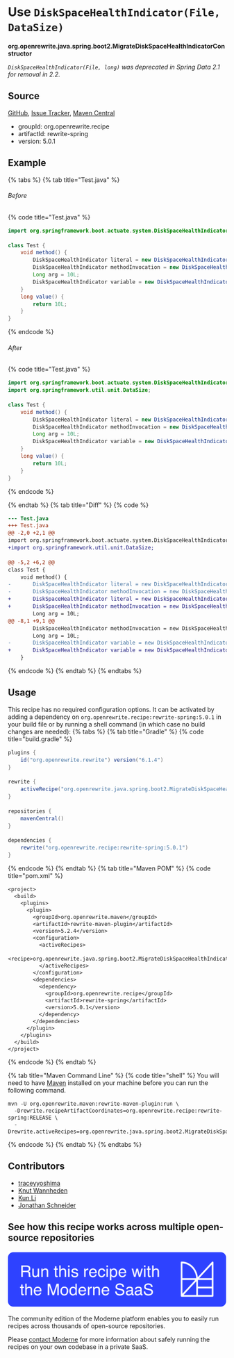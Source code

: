 # Use `DiskSpaceHealthIndicator(File, DataSize)`

**org.openrewrite.java.spring.boot2.MigrateDiskSpaceHealthIndicatorConstructor**

_`DiskSpaceHealthIndicator(File, long)` was deprecated in Spring Data 2.1 for removal in 2.2._

## Source

[GitHub](https://github.com/openrewrite/rewrite-spring/blob/main/src/main/java/org/openrewrite/java/spring/boot2/MigrateDiskSpaceHealthIndicatorConstructor.java), [Issue Tracker](https://github.com/openrewrite/rewrite-spring/issues), [Maven Central](https://central.sonatype.com/artifact/org.openrewrite.recipe/rewrite-spring/5.0.1/jar)

* groupId: org.openrewrite.recipe
* artifactId: rewrite-spring
* version: 5.0.1

## Example


{% tabs %}
{% tab title="Test.java" %}

###### Before
{% code title="Test.java" %}
```java
import org.springframework.boot.actuate.system.DiskSpaceHealthIndicator;

class Test {
    void method() {
        DiskSpaceHealthIndicator literal = new DiskSpaceHealthIndicator(null, 1L);
        DiskSpaceHealthIndicator methodInvocation = new DiskSpaceHealthIndicator(null, value());
        Long arg = 10L;
        DiskSpaceHealthIndicator variable = new DiskSpaceHealthIndicator(null, arg);
    }
    long value() {
        return 10L;
    }
}
```
{% endcode %}

###### After
{% code title="Test.java" %}
```java
import org.springframework.boot.actuate.system.DiskSpaceHealthIndicator;
import org.springframework.util.unit.DataSize;

class Test {
    void method() {
        DiskSpaceHealthIndicator literal = new DiskSpaceHealthIndicator(null, DataSize.ofBytes(1L));
        DiskSpaceHealthIndicator methodInvocation = new DiskSpaceHealthIndicator(null, DataSize.ofBytes(value()));
        Long arg = 10L;
        DiskSpaceHealthIndicator variable = new DiskSpaceHealthIndicator(null, DataSize.ofBytes(arg));
    }
    long value() {
        return 10L;
    }
}
```
{% endcode %}

{% endtab %}
{% tab title="Diff" %}
{% code %}
```diff
--- Test.java
+++ Test.java
@@ -2,0 +2,1 @@
import org.springframework.boot.actuate.system.DiskSpaceHealthIndicator;
+import org.springframework.util.unit.DataSize;

@@ -5,2 +6,2 @@
class Test {
    void method() {
-       DiskSpaceHealthIndicator literal = new DiskSpaceHealthIndicator(null, 1L);
-       DiskSpaceHealthIndicator methodInvocation = new DiskSpaceHealthIndicator(null, value());
+       DiskSpaceHealthIndicator literal = new DiskSpaceHealthIndicator(null, DataSize.ofBytes(1L));
+       DiskSpaceHealthIndicator methodInvocation = new DiskSpaceHealthIndicator(null, DataSize.ofBytes(value()));
        Long arg = 10L;
@@ -8,1 +9,1 @@
        DiskSpaceHealthIndicator methodInvocation = new DiskSpaceHealthIndicator(null, value());
        Long arg = 10L;
-       DiskSpaceHealthIndicator variable = new DiskSpaceHealthIndicator(null, arg);
+       DiskSpaceHealthIndicator variable = new DiskSpaceHealthIndicator(null, DataSize.ofBytes(arg));
    }
```
{% endcode %}
{% endtab %}
{% endtabs %}


## Usage

This recipe has no required configuration options. It can be activated by adding a dependency on `org.openrewrite.recipe:rewrite-spring:5.0.1` in your build file or by running a shell command (in which case no build changes are needed): 
{% tabs %}
{% tab title="Gradle" %}
{% code title="build.gradle" %}
```groovy
plugins {
    id("org.openrewrite.rewrite") version("6.1.4")
}

rewrite {
    activeRecipe("org.openrewrite.java.spring.boot2.MigrateDiskSpaceHealthIndicatorConstructor")
}

repositories {
    mavenCentral()
}

dependencies {
    rewrite("org.openrewrite.recipe:rewrite-spring:5.0.1")
}
```
{% endcode %}
{% endtab %}
{% tab title="Maven POM" %}
{% code title="pom.xml" %}
```markup
<project>
  <build>
    <plugins>
      <plugin>
        <groupId>org.openrewrite.maven</groupId>
        <artifactId>rewrite-maven-plugin</artifactId>
        <version>5.2.4</version>
        <configuration>
          <activeRecipes>
            <recipe>org.openrewrite.java.spring.boot2.MigrateDiskSpaceHealthIndicatorConstructor</recipe>
          </activeRecipes>
        </configuration>
        <dependencies>
          <dependency>
            <groupId>org.openrewrite.recipe</groupId>
            <artifactId>rewrite-spring</artifactId>
            <version>5.0.1</version>
          </dependency>
        </dependencies>
      </plugin>
    </plugins>
  </build>
</project>
```
{% endcode %}
{% endtab %}

{% tab title="Maven Command Line" %}
{% code title="shell" %}
You will need to have [Maven](https://maven.apache.org/download.cgi) installed on your machine before you can run the following command.

```shell
mvn -U org.openrewrite.maven:rewrite-maven-plugin:run \
  -Drewrite.recipeArtifactCoordinates=org.openrewrite.recipe:rewrite-spring:RELEASE \
  -Drewrite.activeRecipes=org.openrewrite.java.spring.boot2.MigrateDiskSpaceHealthIndicatorConstructor
```
{% endcode %}
{% endtab %}
{% endtabs %}

## Contributors
* [traceyyoshima](tracey.yoshima@gmail.com)
* [Knut Wannheden](knut@moderne.io)
* [Kun Li](122563761+kunli2@users.noreply.github.com)
* [Jonathan Schneider](jkschneider@gmail.com)


## See how this recipe works across multiple open-source repositories

[![Moderne Link Image](/.gitbook/assets/ModerneRecipeButton.png)](https://app.moderne.io/recipes/org.openrewrite.java.spring.boot2.MigrateDiskSpaceHealthIndicatorConstructor)

The community edition of the Moderne platform enables you to easily run recipes across thousands of open-source repositories.

Please [contact Moderne](https://moderne.io/product) for more information about safely running the recipes on your own codebase in a private SaaS.
